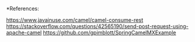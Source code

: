 *References:

https://www.javainuse.com/camel/camel-consume-rest
https://stackoverflow.com/questions/42565190/send-post-request-using-apache-camel
https://github.com/gpimblott/SpringCamelMXExample